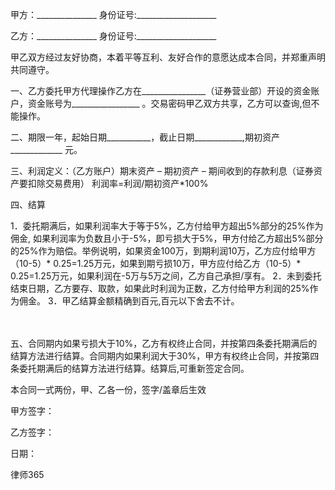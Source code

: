 
 甲方：_______________ 身份证号:____________________
 
 乙方：_______________ 身份证号:____________________
 
 
 甲乙双方经过友好协商，本着平等互利、友好合作的意愿达成本合同，并郑重声明共同遵守。
 
 一、乙方委托甲方代理操作乙方在________________（证券营业部）开设的资金账户，资金账号为_________________ 。交易密码甲乙双方共享，乙方可以查询,但不能操作。
 
 二、期限一年，起始日期___________，截止日期____________,期初资产_____________ 元。
 
 三、利润定义：（乙方账户）期末资产 – 期初资产 – 期间收到的存款利息（证券资产要扣除交易费用）
 利润率=利润/期初资产*100%
 
 四、结算
 
 1．委托期满后，如果利润率大于等于5%，乙方付给甲方超出5%部分的25%作为佣金, 如果利润率为负数且小于-5%，即亏损大于5%，甲方付给乙方超出5%部分的25%作为赔偿。举例说明，如果资金100万，到期利润10万，乙方应付给甲方（10-5）* 0.25=1.25万元，如果到期亏损10万，甲方应付给乙方（10-5）* 0.25=1.25万元，如果利润在-5万与5万之间，乙方自己承担/享有。
 2．未到委托结束日期，乙方要存、取款，如果此时利润为正数，乙方付给甲方利润的25%作为佣金。
 3．甲乙结算金额精确到百元,百元以下舍去不计。
 
 　
 
 五、合同期内如果亏损大于10%，乙方有权终止合同，并按第四条委托期满后的结算方法进行结算。合同期内如果利润大于30%，甲方有权终止合同，并按第四条委托期满后的结算方法进行结算。结算后,可重新签定合同。
 
 本合同一式两份，甲、乙各一份，签字/盖章后生效
 
 甲方签字：
 
 
 乙方签字：
 
 
 日期：




 
律师365






 


 

 
 
 
 
 
  


  
 

  


  


  
 
 
 
 

